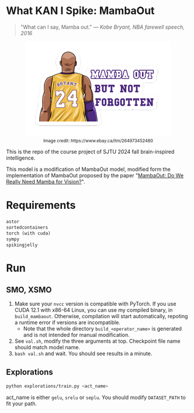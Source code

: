 # What KAN I Spike: MambaOut

> "What can I say, Mamba out." — *Kobe Bryant, NBA farewell speech, 2016*

<p align="center">
<img src="https://raw.githubusercontent.com/yuweihao/misc/master/MambaOut/mamba_out.png" width="400"> <br>
<small>Image credit: https://www.ebay.ca/itm/264973452480</small>
</p>


This is the repo of the course project of SJTU 2024 fall brain-inspired intelligence.

This model is a modification of MambaOut model, modified form the implementation of MambaOut proposed by the paper "[MambaOut: Do We Really Need Mamba for Vision?](https://arxiv.org/abs/2405.07992)". 

# Requirements

```
astor
sortedcontainers
torch (with cuda)
sympy
spikingjelly
```

# Run 
## SMO, XSMO

1. Make sure your `nvcc` version is compatible with PyTorch. If you use CUDA 12.1 with x86-64 Linux, you can use my compiled binary, in `build_mambaout`. Otherwise, compilation will start automatically,  repoting a runtime error if versions are incompatible.
    - Note that the whole directory `build_<operator_name>` is generated and is not intended for manual modification.
2. See `val.sh`, modify the three arguments at top. Checkpoint file name should match model name.
3. `bash val.sh` and wait. You should see results in a minute.

## Explorations
```bash
python explorations/train.py <act_name>
```
act_name is either `gelu`, `srelu` or `seplu`. You should modify `DATASET_PATH` to fit your path.